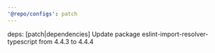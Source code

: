 ```yaml
---
'@repo/configs': patch
---
```


deps: [patch|dependencies] Update package eslint-import-resolver-typescript from 4.4.3 to 4.4.4
